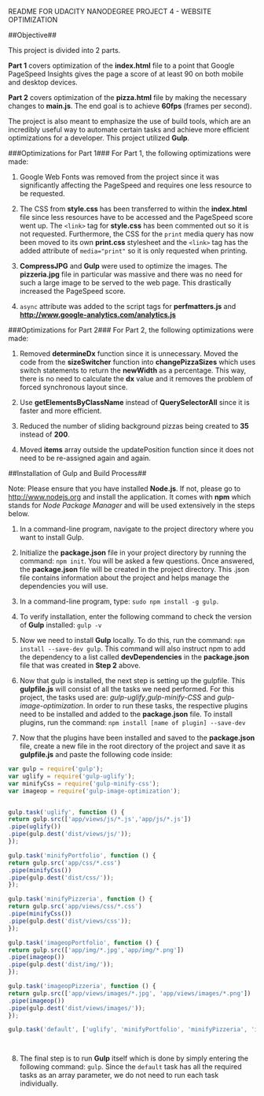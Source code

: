 README FOR UDACITY NANODEGREE PROJECT 4 - WEBSITE OPTIMIZATION

##Objective##

This project is divided into 2 parts. 

**Part 1** covers optimization of the **index.html** file to a point that Google PageSpeed Insights gives the page a score of at least 90 on both mobile and desktop devices.

**Part 2** covers optimization of the **pizza.html** file by making the necessary changes to **main.js**. The end goal is to achieve **60fps** (frames per second).

The project is also meant to emphasize the use of build tools, which are an incredibly useful way to automate certain tasks and achieve more efficient optimizations for a developer. This project utilized **Gulp**.

###Optimizations for Part 1###
For Part 1, the following optimizations were made:

1) Google Web Fonts was removed from the project since it was significantly affecting the PageSpeed and requires one less resource to be requested.

2) The CSS from **style.css** has been transferred to within the **index.html** file since less resources have to be accessed and the PageSpeed score went up. The `<link>` tag for **style.css** has been commented out so it is not requested. Furthermore, the CSS for the `print` media query has now been moved to its own **print.css** stylesheet and the `<link>` tag has the added attribute of `media="print"` so it is only requested when printing.

3) **CompressJPG** and **Gulp** were used to optimize the images. The **pizzeria.jpg** file in particular was massive and there was no need for such a large image to be served to the web page. This drastically increased the PageSpeed score.

4) `async` attribute was added to the script tags for **perfmatters.js** and **http://www.google-analytics.com/analytics.js**
 

###Optimizations for Part 2###
For Part 2, the following optimizations were made:

1) Removed **determineDx** function since it is unnecessary. Moved the code from the **sizeSwitcher** function into **changePizzaSizes** which uses switch statements to return the **newWidth** as a percentage. This way, there is no need to calculate the **dx** value and it removes the problem of forced synchronous layout since.

2) Use **getElementsByClassName** instead of **QuerySelectorAll** since it is faster and more efficient.

3) Reduced the number of sliding background pizzas being created to **35** instead of **200**.

4) Moved **items** array outside the updatePosition function since it does not need to be re-assigned again and again.


##Installation of Gulp and Build Process##

Note: Please ensure that you have installed **Node.js**. If not, please go to http://www.nodejs.org and install the application. It comes with **npm** which stands for *Node Package Manager* and will be used extensively in the steps below.
1) In a command-line program, navigate to the project directory where you want to install Gulp. 

2) Initialize the **package.json** file in your project directory by running the command: `npm init`. You will be asked a few questions. Once answered, the **package.json** file will be created in the project directory. This .json file contains information about the project and helps manage the dependencies you will use.

3) In a command-line program, type: `sudo npm install -g gulp`.

4) To verify installation, enter the following command to check the version of **Gulp** installed: `gulp -v`

5) Now we need to install **Gulp** locally. To do this, run the command: `npm install --save-dev gulp`. This command will also instruct npm to add the dependency to a list called **devDependencies** in the **package.json** file that was created in **Step 2** above. 

6) Now that gulp is installed, the next step is setting up the gulpfile. This **gulpfile.js** will consist of all the tasks we need performed. For this project, the tasks used are: *gulp-uglify*,*gulp-minify-CSS* and *gulp-image-optimization*. In order to run these tasks, the respective plugins need to be installed and added to the **package.json** file. To install plugins, run the command: `npm install [name of plugin] --save-dev`

7) Now that the plugins have been installed and saved to the **package.json** file, create a new file in the root directory of the project and save it as **gulpfile.js** and paste the following code inside:

```javascript
var gulp = require('gulp');
var uglify = require('gulp-uglify');
var minifyCss = require('gulp-minify-css');
var imageop = require('gulp-image-optimization');


gulp.task('uglify', function () {
return gulp.src(['app/views/js/*.js','app/js/*.js'])
.pipe(uglify())
.pipe(gulp.dest('dist/views/js/'));
});

gulp.task('minifyPortfolio', function () {
return gulp.src('app/css/*.css')
.pipe(minifyCss())
.pipe(gulp.dest('dist/css/'));
});

gulp.task('minifyPizzeria', function () {
return gulp.src('app/views/css/*.css')
.pipe(minifyCss())
.pipe(gulp.dest('dist/views/css'));
});

gulp.task('imageopPortfolio', function () {
return gulp.src(['app/img/*.jpg','app/img/*.png'])
.pipe(imageop())
.pipe(gulp.dest('dist/img/'));
});

gulp.task('imageopPizzeria', function () {
return gulp.src(['app/views/images/*.jpg', 'app/views/images/*.png'])
.pipe(imageop())
.pipe(gulp.dest('dist/views/images/'));
});

gulp.task('default', ['uglify', 'minifyPortfolio', 'minifyPizzeria', 'imageopPortfolio','imageopPizzeria']);




```


8) The final step is to run **Gulp** itself which is done by simply entering the following command: `gulp`. Since the `default` task has all the required tasks as an array parameter, we do not need to run each task individually.  



